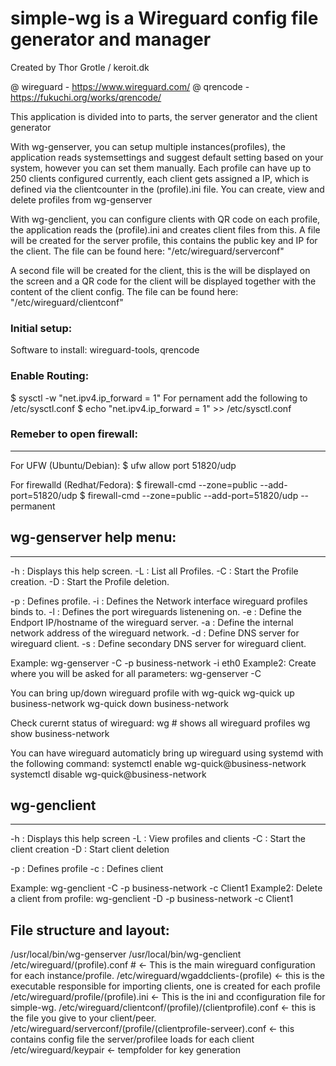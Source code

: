
# simple-wg is a Wireguard config file generator and manager

Created by Thor Grotle / keroit.dk

@ wireguard - https://www.wireguard.com/
@ qrencode - https://fukuchi.org/works/qrencode/

This application is divided into to parts, the server generator and the client generator

With wg-genserver, you can setup multiple instances(profiles), the application reads systemsettings and suggest default setting based on your system, however you can set them manually.
Each profile can have up to 250 clients configured currently, each client gets assigned a IP, which is defined via the clientcounter in the (profile).ini file.
You can create, view and delete profiles from wg-genserver

With wg-genclient, you can configure clients with QR code on each profile, the application reads the (profile).ini and creates client files from this.
A file will be created for the server profile, this contains the public key and IP for the client. 
The file can be found here: "/etc/wireguard/serverconf"

A second file will be created for the client, this is the will be displayed on the screen and a QR code for the client will be displayed together with the content of the client config.
The file can be found here: "/etc/wireguard/clientconf"

### Initial setup:

Software to install:
  wireguard-tools, qrencode

### Enable Routing:
  $ sysctl -w "net.ipv4.ip_forward = 1"
For pernament add the following to /etc/sysctl.conf
  $ echo "net.ipv4.ip_forward = 1" >> /etc/sysctl.conf

### Remeber to open firewall:
-------------------------------- 
For UFW (Ubuntu/Debian):
  $ ufw allow port 51820/udp

For firewalld (Redhat/Fedora):
  $ firewall-cmd --zone=public --add-port=51820/udp
  $ firewall-cmd --zone=public --add-port=51820/udp --permanent



## wg-genserver help menu:
-------------------------------- 
 -h :  Displays this help screen.
 -L :  List all Profiles.
 -C :  Start the Profile creation.
 -D :  Start the Profile deletion.

 -p :  Defines profile.
 -i :  Defines the Network interface wireguard profiles binds to.
 -l :  Defines the port wireguards listenening on.
 -e :  Define the Endport IP/hostname of the wireguard server.
 -a :  Define the internal network address of the wireguard network.
 -d :  Define DNS server for wireguard client.
 -s :  Define secondary DNS server for wireguard client.

Example:   wg-genserver -C -p business-network -i eth0
Example2: Create where you will be asked for all parameters:   wg-genserver -C

You can bring up/down wireguard profile with wg-quick
  wg-quick up business-network
  wg-quick down business-network

Check curernt status of wireguard:
 wg # shows all wireguard profiles
 wg show business-network

 
You can have wireguard automaticly bring up wireguard using systemd with the following command:
  systemctl enable wg-quick@business-network
  systemctl disable wg-quick@business-network

## wg-genclient

-------------------------------- 
 -h :  Displays this help screen
 -L :  View profiles and clients
 -C :  Start the client creation
 -D :  Start client deletion

 -p :  Defines profile
 -c :  Defines client

Example: wg-genclient -C -p business-network -c Client1
Example2: Delete a client from profile: wg-genclient -D -p business-network -c Client1


File structure and layout:
----------------------------
/usr/local/bin/wg-genserver
/usr/local/bin/wg-genclient
/etc/wireguard/(profile).conf # <- This is the main wireguard configuration for each instance/profile.
/etc/wireguard/wgaddclients-(profile) <- this is the executable responsible for importing clients, one is created for each profile
/etc/wireguard/profile/(profile).ini <- This is the ini and cconfiguration file for simple-wg.
/etc/wireguard/clientconf/(profile)/(clientprofile).conf <- this is the file you give to your client/peer.
/etc/wireguard/serverconf/(profile/(clientprofile-serveer).conf <- this contains config file the server/profilee loads for each client
/etc/wireguard/keypair <- tempfolder for key generation
